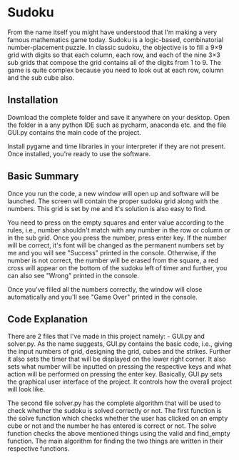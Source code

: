 # Sudoku

From the name itself you might have understood that I'm making a very famous mathematics game today. Sudoku is a logic-based, combinatorial number-placement puzzle. In classic sudoku, the objective is to fill a 9×9 grid with digits so that each column, each row, and each of the nine 3×3 sub grids that compose the grid contains all of the digits from 1 to 9. The game is quite complex because you need to look out at each row, column and the sub cube also. 

## Installation

Download the complete folder and save it anywhere on your desktop. Open the folder in a any python IDE such as pycharm, anaconda etc. and the file GUI.py contains the main code of the project. 

Install pygame and time libraries in your interpreter if they are not present. Once installed, you're ready to use the software.

## Basic Summary

Once you run the code, a new window will open up and software will be launched. The screen will contain the proper sudoku grid along with the numbers. This grid is set by me and it's solution is also easy to find.

You need to press on the empty squares and enter value according to the rules, i.e., number shouldn't match with any number in the row or column or in the sub grid. Once you press the number, press enter key. If the number will be correct, it's font will be changed as the permanent numbers set by me and you will see "Success" printed in the console. Otherwise, if the number is not correct, the number will be erased from the square, a red cross will appear on the bottom of the sudoku left of timer and further, you can also see "Wrong" printed in the console.

Once you've filled all the numbers correctly, the window will close automatically and you'll see "Game Over" printed in the console.


## Code Explanation

There are 2 files that I've made in this project namely: - GUI.py and solver.py. As the name suggests, GUI.py contains the basic code, i.e., giving the input numbers of grid, designing the grid, cubes and the strikes. Further it also sets the timer that will be displayed on the lower right corner. It also sets what number will be inputted on pressing the respective keys and what action will be performed on pressing the enter key. Basically, GUI.py sets the graphical user interface of the project. It controls how the overall project will look like.

The second file solver.py has the complete algorithm that will be used to check whether the sudoku is solved correctly or not. The first function is the solve function which checks whether the user has clicked on an empty cube or not and the number he has entered is correct or not. The solve function checks the above mentioned things using the valid and find_empty function. The main algorithm for finding the two things are written in their respective functions.
